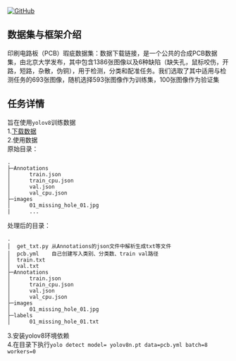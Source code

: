 <p align="left">
  <a href [https://github.com/XianYang2547/Home-Page]">
  <img src="https://img.shields.io/badge/Author-@XianYang-000000.svg?logo=GitHub" alt="GitHub"></a>

## 数据集与框架介绍
印刷电路板（PCB）瑕疵数据集：数据下载链接，是一个公共的合成PCB数据集，由北京大学发布，其中包含1386张图像以及6种缺陷（缺失孔，鼠标咬伤，开路，短路，杂散，伪铜），用于检测，分类和配准任务。我们选取了其中适用与检测任务的693张图像，随机选择593张图像作为训练集，100张图像作为验证集

## 任务详情
旨在使用`yolov8`训练数据<br>
1.[下载数据](https://aistudio.baidu.com/datasetdetail/52914)<br>
2.使用数据<br>
原始目录：
```
.
├─Annotations
│      train.json
│      train_cpu.json
│      val.json
│      val_cpu.json
├─images
│      01_missing_hole_01.jpg
|      ...
```
处理后的目录：
```
.
│  get_txt.py 从Annotations的json文件中解析生成txt等文件
│  pcb.yml    自己创建写入类别、分类数、train val路径
│  train.txt
│  val.txt
├─Annotations
│      train.json
│      train_cpu.json
│      val.json
│      val_cpu.json 
├─images
│      01_missing_hole_01.jpg
├─labels
│      01_missing_hole_01.txt
```
3.安装yolov8环境依赖<br>
4.在目录下执行`yolo detect model= yolov8n.pt data=pcb.yml batch=8 workers=0`




